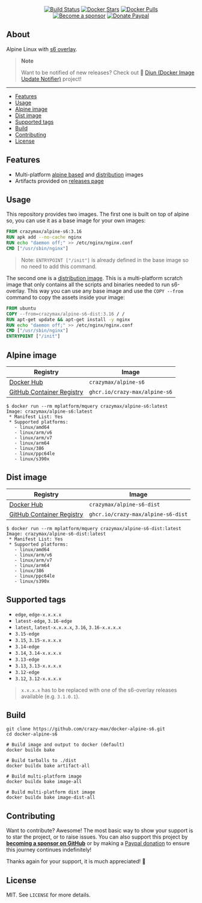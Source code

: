 <p align="center">
  <a href="https://github.com/crazy-max/docker-alpine-s6/actions?workflow=build"><img src="https://img.shields.io/github/actions/workflow/status/crazy-max/docker-alpine-s6/build.yml?branch=master&label=build&logo=github&style=flat-square" alt="Build Status"></a>
  <a href="https://hub.docker.com/r/crazymax/alpine-s6/"><img src="https://img.shields.io/docker/stars/crazymax/alpine-s6.svg?style=flat-square&logo=docker" alt="Docker Stars"></a>
  <a href="https://hub.docker.com/r/crazymax/alpine-s6/"><img src="https://img.shields.io/docker/pulls/crazymax/alpine-s6.svg?style=flat-square&logo=docker" alt="Docker Pulls"></a>
  <br /><a href="https://github.com/sponsors/crazy-max"><img src="https://img.shields.io/badge/sponsor-crazy--max-181717.svg?logo=github&style=flat-square" alt="Become a sponsor"></a>
  <a href="https://www.paypal.me/crazyws"><img src="https://img.shields.io/badge/donate-paypal-00457c.svg?logo=paypal&style=flat-square" alt="Donate Paypal"></a>
</p>

## About

Alpine Linux with [s6 overlay](https://github.com/just-containers/s6-overlay/).

> **Note**
> 
> Want to be notified of new releases? Check out 🔔 [Diun (Docker Image Update Notifier)](https://github.com/crazy-max/diun)
> project!

___

* [Features](#features)
* [Usage](#usage)
* [Alpine image](#alpine-image)
* [Dist image](#dist-image)
* [Supported tags](#supported-tags)
* [Build](#build)
* [Contributing](#contributing)
* [License](#license)

## Features

* Multi-platform [alpine based](#alpine-image) and [distribution](#dist-image) images
* Artifacts provided on [releases page](https://github.com/crazy-max/docker-alpine-s6/releases)

## Usage

This repository provides two images. The first one is built on top of alpine
so, you can use it as a base image for your own images:

```dockerfile
FROM crazymax/alpine-s6:3.16
RUN apk add --no-cache nginx
RUN echo "daemon off;" >> /etc/nginx/nginx.conf
CMD ["/usr/sbin/nginx"]
```

> Note: `ENTRYPOINT ["/init"]` is already defined in the base image so no need
> to add this command.

The second one is a [distribution image](#dist-image). This is a
multi-platform scratch image that only contains all the scripts and binaries
needed to run s6-overlay. This way you can use any base image and use the
`COPY --from` command to copy the assets inside your image:

```dockerfile
FROM ubuntu
COPY --from=crazymax/alpine-s6-dist:3.16 / /
RUN apt-get update && apt-get install -y nginx
RUN echo "daemon off;" >> /etc/nginx/nginx.conf
CMD ["/usr/sbin/nginx"]
ENTRYPOINT ["/init"]
```

## Alpine image

| Registry                                                                                         | Image                           |
|--------------------------------------------------------------------------------------------------|---------------------------------|
| [Docker Hub](https://hub.docker.com/r/crazymax/alpine-s6/)                                            | `crazymax/alpine-s6`                 |
| [GitHub Container Registry](https://github.com/users/crazy-max/packages/container/package/alpine-s6)  | `ghcr.io/crazy-max/alpine-s6`        |

```
$ docker run --rm mplatform/mquery crazymax/alpine-s6:latest
Image: crazymax/alpine-s6:latest
 * Manifest List: Yes
 * Supported platforms:
   - linux/amd64
   - linux/arm/v6
   - linux/arm/v7
   - linux/arm64
   - linux/386
   - linux/ppc64le
   - linux/s390x
```

## Dist image

| Registry                                                                                         | Image                           |
|--------------------------------------------------------------------------------------------------|---------------------------------|
| [Docker Hub](https://hub.docker.com/r/crazymax/alpine-s6-dist/)                                            | `crazymax/alpine-s6-dist`                 |
| [GitHub Container Registry](https://github.com/users/crazy-max/packages/container/package/alpine-s6-dist)  | `ghcr.io/crazy-max/alpine-s6-dist`        |

```
$ docker run --rm mplatform/mquery crazymax/alpine-s6-dist:latest
Image: crazymax/alpine-s6-dist:latest
 * Manifest List: Yes
 * Supported platforms:
   - linux/amd64
   - linux/arm/v6
   - linux/arm/v7
   - linux/arm64
   - linux/386
   - linux/ppc64le
   - linux/s390x
```

## Supported tags

* `edge`, `edge-x.x.x.x`
* `latest-edge`, `3.16-edge`
* `latest`, `latest-x.x.x.x`, `3.16`, `3.16-x.x.x.x`
* `3.15-edge`
* `3.15`, `3.15-x.x.x.x`
* `3.14-edge`
* `3.14`, `3.14-x.x.x.x`
* `3.13-edge`
* `3.13`, `3.13-x.x.x.x`
* `3.12-edge`
* `3.12`, `3.12-x.x.x.x`

> `x.x.x.x` has to be replaced with one of the s6-overlay releases available (e.g. `3.1.0.1`).

## Build

```shell
git clone https://github.com/crazy-max/docker-alpine-s6.git
cd docker-alpine-s6

# Build image and output to docker (default)
docker buildx bake

# Build tarballs to ./dist
docker buildx bake artifact-all

# Build multi-platform image
docker buildx bake image-all

# Build multi-platform dist image
docker buildx bake image-dist-all
```

## Contributing

Want to contribute? Awesome! The most basic way to show your support is to star the project, or to raise issues. You
can also support this project by [**becoming a sponsor on GitHub**](https://github.com/sponsors/crazy-max) or by making
a [Paypal donation](https://www.paypal.me/crazyws) to ensure this journey continues indefinitely!

Thanks again for your support, it is much appreciated! :pray:

## License

MIT. See `LICENSE` for more details.
